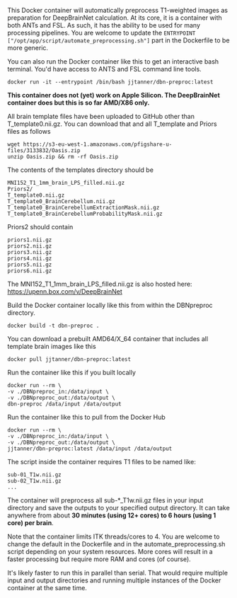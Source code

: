 This Docker container will automatically preprocess T1-weighted images as preparation for DeepBrainNet calculation. At its core, it is a container with both ANTs and FSL. As such, it has the ability to be used for many processing pipelines. You are welcome to update the 
`ENTRYPOINT ["/opt/app/script/automate_preprocessing.sh"]` part in the Dockerfile to be more generic.

You can also run the Docker container like this to get an interactive bash terminal. You'd have access to ANTS and FSL command line tools.

`docker run -it --entrypoint /bin/bash jjtanner/dbn-preproc:latest`

**This container does not (yet) work on Apple Silicon. The DeepBrainNet container does but this is so far AMD/X86 only.**

All brain template files have been uploaded to GitHub other than T_template0.nii.gz. You can download that and all T_template and Priors files as follows

```
wget https://s3-eu-west-1.amazonaws.com/pfigshare-u-files/3133832/Oasis.zip
unzip Oasis.zip && rm -rf Oasis.zip
```

The contents of the templates directory should be

```
MNI152_T1_1mm_brain_LPS_filled.nii.gz
Priors2/
T_template0.nii.gz
T_template0_BrainCerebellum.nii.gz
T_template0_BrainCerebellumExtractionMask.nii.gz
T_template0_BrainCerebellumProbabilityMask.nii.gz
```

Priors2 should contain
```
priors1.nii.gz
priors2.nii.gz
priors3.nii.gz
priors4.nii.gz
priors5.nii.gz
priors6.nii.gz
```

The MNI152_T1_1mm_brain_LPS_filled.nii.gz is also hosted here: https://upenn.box.com/v/DeepBrainNet

Build the Docker container locally like this from within the DBNpreproc directory.
```
docker build -t dbn-preproc .
```
You can download a prebuilt AMD64/X_64 container that includes all template brain images like this

`docker pull jjtanner/dbn-preproc:latest`

Run the container like this if you built locally
```
docker run --rm \
-v ./DBNpreproc_in:/data/input \
-v ./DBNpreproc_out:/data/output \
dbn-preproc /data/input /data/output
```
Run the container like this to pull from the Docker Hub
```
docker run --rm \
-v ./DBNpreproc_in:/data/input \
-v ./DBNpreproc_out:/data/output \
jjtanner/dbn-preproc:latest /data/input /data/output
```

The script inside the container requires T1 files to be named like:
```
sub-01_T1w.nii.gz
sub-02_T1w.nii.gz
...
```

The container will preprocess all sub-*_T1w.nii.gz files in your input directory and save the outputs to your specified output directory. It can take anywhere from about **30 minutes (using 12+ cores) to 6 hours (using 1 core) per brain**.

Note that the container limits ITK threads/cores to 4. You are welcome to change the default in the Dockerfile and in the automate_preprocessing.sh script depending on your system resources. More cores will result in a faster processing but require more RAM and cores (of course).

It's likely faster to run this in parallel than serial. That would require multiple input and output directories and running multiple instances of the Docker container at the same time.
